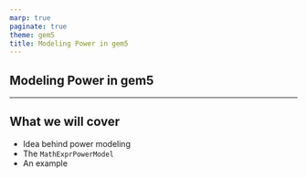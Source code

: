 ```yaml
---
marp: true
paginate: true
theme: gem5
title: Modeling Power in gem5
---
```


<!-- _class: title -->

## Modeling Power in gem5

---

## What we will cover

- Idea behind power modeling
- The `MathExprPowerModel`
- An example
